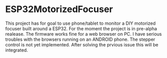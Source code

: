 # ESP32MotorizedFocuser
This project has for goal to use phone/tablet to monitor a DIY motorized focuser built around a ESP32.
For the moment the project is in pre-alpha realease. The firmware works fine for a web browser on PC. I have  serious troubles with the browsers running on an ANDROID phone.
The stepper control is not yet implemented. After solving the prvious issue this will be  integrated.
